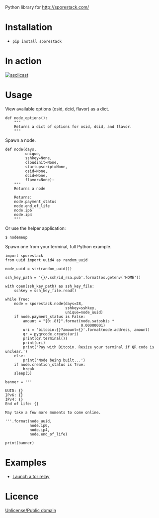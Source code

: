 Python library for http://sporestack.com/

# Installation

* `pip install sporestack`

# In action

[![asciicast](https://asciinema.org/a/98672.png)](https://asciinema.org/a/98672)

# Usage

View available options (osid, dcid, flavor) as a dict.

```
def node_options():
    """
    Returns a dict of options for osid, dcid, and flavor.
    """
```


Spawn a node.

```
def node(days,
         unique,
         sshkey=None,
         cloudinit=None,
         startupscript=None,
         osid=None,
         dcid=None,
         flavor=None):
    """
    Returns a node

    Returns:
    node.payment_status
    node.end_of_life
    node.ip6
    node.ip4
    """
```

Or use the helper application:

```
$ nodemeup
```

Spawn one from your terminal, full Python example.

```
import sporestack
from uuid import uuid4 as random_uuid

node_uuid = str(random_uuid())

ssh_key_path = '{}/.ssh/id_rsa.pub'.format(os.getenv('HOME'))

with open(ssh_key_path) as ssh_key_file:
    sshkey = ssh_key_file.read()

while True:
    node = sporestack.node(days=28,
                           sshkey=sshkey,
                           unique=node_uuid)
    if node.payment_status is False:
        amount = "{0:.8f}".format(node.satoshis *
                                  0.00000001)
        uri = 'bitcoin:{}?amount={}'.format(node.address, amount)
        qr = pyqrcode.create(uri)
        print(qr.terminal())
        print(uri)
        print('Pay with Bitcoin. Resize your terminal if QR code is unclear.')
    else:
        print('Node being built...')
    if node.creation_status is True:
        break
    sleep(5)

banner = '''

UUID: {}
IPv6: {}
IPv4: {}
End of Life: {}

May take a few more moments to come online.

'''.format(node_uuid,
           node.ip6,
           node.ip4,
           node.end_of_life)

print(banner)

```


# Examples

* [Launch a tor relay](examples/torrelay.py)

# Licence

[Unlicense/Public domain](LICENSE.txt)
